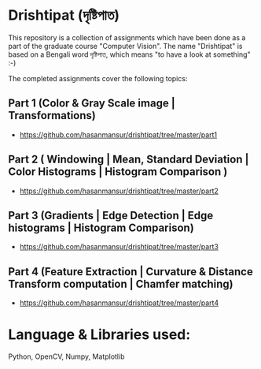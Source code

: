 # Drishtipat (দৃষ্টিপাত)

This repository is a collection of assignments which have been done as a part of the graduate course "Computer Vision".
The name "Drishtipat" is based on a Bengali word দৃষ্টিপাত, which means "to have a look at something" :-)

The completed assignments cover the following topics:

## Part 1 (Color & Gray Scale image | Transformations)
- https://github.com/hasanmansur/drishtipat/tree/master/part1

## Part 2 ( Windowing | Mean, Standard Deviation | Color Histograms | Histogram Comparison )
- https://github.com/hasanmansur/drishtipat/tree/master/part2

## Part 3 (Gradients | Edge Detection | Edge histograms | Histogram Comparison)
- https://github.com/hasanmansur/drishtipat/tree/master/part3


## Part 4 (Feature Extraction | Curvature & Distance Transform computation | Chamfer matching)
- https://github.com/hasanmansur/drishtipat/tree/master/part4

# Language & Libraries used:
Python, OpenCV, Numpy, Matplotlib
